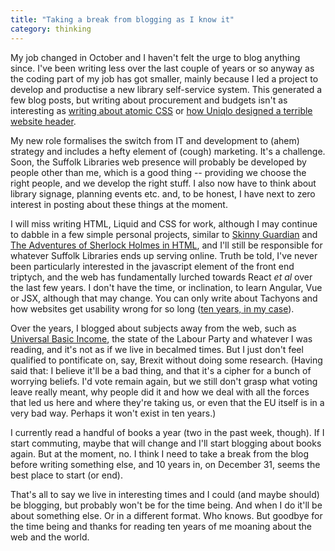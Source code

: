 ```yaml
---
title: "Taking a break from blogging as I know it"
category: thinking
---
```


My job changed in October and I haven't felt the urge to blog anything since. I've been writing less over the last couple of years or so anyway as the coding part of my job has got smaller, mainly because I led a project to develop and productise a new library self-service system. This generated a few blog posts, but writing about procurement and budgets isn't as interesting as [writing about atomic CSS](/posts/modular-css-vs-semantic-class-names-an-example/) or [how Uniqlo designed a terrible website header](/posts/uniqlo-fixed-header/).

My new role formalises the switch from IT and development to (ahem) strategy and includes a hefty element of (cough) marketing. It's a challenge. Soon, the Suffolk Libraries web presence will probably be developed by people other than me, which is a good thing -- providing we choose the right people, and we develop the right stuff. I also now have to think about library signage, planning events etc. and, to be honest, I have next to zero interest in posting about these things at the moment.

I will miss writing HTML, Liquid and CSS for work, although I may continue to dabble in a few simple personal projects, similar to [Skinny Guardian](https://www.skinnyguardian.xyz) and [The Adventures of Sherlock Holmes in HTML](https://adler.netlify.com), and I'll still be responsible for whatever Suffolk Libraries ends up serving online. Truth be told, I've never been particularly interested in the javascript element of the front end triptych, and the web has fundamentally lurched towards React <i>et al</i> over the last few years. I don't have the time, or inclination, to learn Angular, Vue or JSX, although that may change. You can only write about Tachyons and how websites get usability wrong for so long ([ten years, in my case](/posts/times-for-print-georgia-for-screen/)).

Over the years, I blogged about subjects away from the web, such as [Universal Basic Income](/posts/3-neoliberal-reasons-for-basic-income/), the state of the Labour Party and whatever I was reading, and it's not as if we live in becalmed times. But I just don't feel qualified to pontificate on, say, Brexit without doing some research. (Having said that: I believe it'll be a bad thing, and that it's a cipher for a bunch of worrying beliefs. I'd vote remain again, but we still don't grasp what voting leave really meant, why people did it and how we deal with all the forces that led us here and where they're taking us, or even that the EU itself is in a very bad way. Perhaps it won't exist in ten years.)

I currently read a handful of books a year (two in the past week, though). If I start commuting, maybe that will change and I'll start blogging about books again. But at the moment, no. I think I need to take a break from the blog before writing something else, and 10 years in, on December 31, seems the best place to start (or end).

That's all to say we live in interesting times and I could (and maybe should) be blogging, but probably won't be for the time being. And when I do it'll be about something else. Or in a different format. Who knows. But goodbye for the time being and thanks for reading ten years of me moaning about the web and the world.
